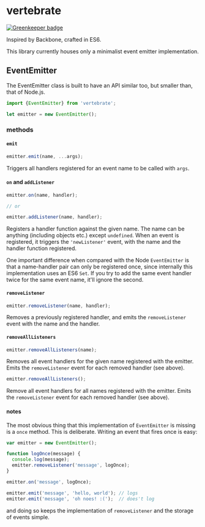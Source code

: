 # vertebrate

[![Greenkeeper badge](https://badges.greenkeeper.io/qubyte/vertebrate.svg)](https://greenkeeper.io/)

Inspired by Backbone, crafted in ES6.

This library currently houses only a minimalist event emitter implementation.

## EventEmitter

The EventEmitter class is built to have an API similar too, but smaller than, that of Node.js.

```javascript
import {EventEmitter} from 'vertebrate';

let emitter = new EventEmitter();
```

### methods

#### `emit`

```javascript
emitter.emit(name, ...args);
```

Triggers all handlers registered for an event name to be called with `args`.

#### `on` and `addListener`

```javascript
emitter.on(name, handler);

// or

emitter.addListener(name, handler);
```

Registers a handler function against the given name. The name can be anything (including objects
etc.) except `undefined`. When an event is registered, it triggers the `'newListener'` event, with
the name and the handler function registered.

One important difference when compared with the Node `EventEmitter` is that a name-handler pair can
only be registered once, since internally this implementation uses an ES6 `Set`. If you try to add
the same event handler twice for the same event name, it'll ignore the second.

#### `removeListener`

```javascript
emitter.removeListener(name, handler);
```

Removes a previously registered handler, and emits the `removeListener` event with the name and the
handler.

#### `removeAllListeners`

```javascript
emitter.removeAllListeners(name);
```

Removes all event handlers for the given name registered with the emitter. Emits the
`removeListener` event for each removed handler (see above).

```javascript
emitter.removeAllListeners();
```

Remove all event handlers for all names registered with the emitter. Emits the `removeListener`
event for each removed handler (see above).

#### notes

The most obvious thing that this implementation of `EventEmitter` is missing is a `once` method.
This is deliberate. Writing an event that fires once is easy:

```javascript
var emitter = new EventEmitter();

function logOnce(message) {
  console.log(message);
  emitter.removeListener('message', logOnce);
}

emitter.on('message', logOnce);

emitter.emit('message', 'hello, world'); // logs
emitter.emit('message', 'oh noes! :(');  // does't log
```

and doing so keeps the implementation of `removeListener` and the storage of events simple.
